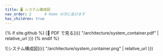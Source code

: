 ```yaml
---
title: 🖥 システム構成図
nav_order: 2      # Home の次に並びます
has_children: true
---
```


{% if site.github %}
[📄 PDF で見る]({{ "/architecture/system_container.pdf" | relative_url }})
{% endif %}

![システム構成図]({{ "/architecture/system_container.png" | relative_url }})
